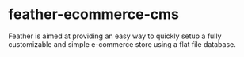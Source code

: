 # feather-ecommerce-cms
Feather is aimed at providing an easy way to quickly setup a fully customizable and simple e-commerce store using a flat file database.
